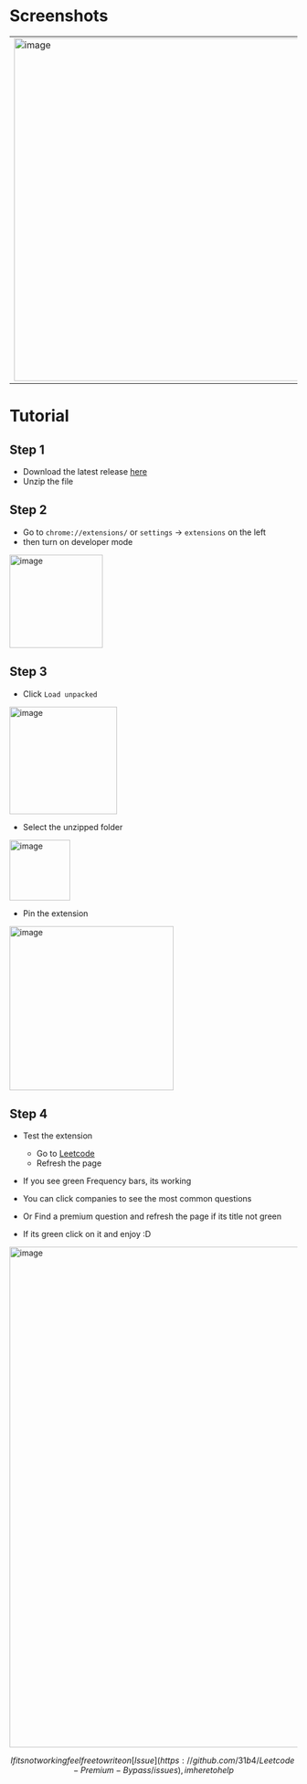 # Screenshots

<table>
        <tr>
            <td><img width="600" alt="image" src="https://github.com/31b4/Leetcode-Premium-Bypass/assets/75566095/e8cff7af-5fe1-45a6-b95a-809212f87116"></td>
            <td><img width="600" alt="image" src="https://github.com/31b4/Leetcode-Premium-Bypass/assets/75566095/29ffa958-21a5-410b-9c59-c129ef4faae2"></td>
        </tr>
    </table>

# Tutorial

## Step 1

- Download the latest release [here](https://github.com/31b4/Leetcode-Premium-Bypass/releases/latest)
- Unzip the file

  
## Step 2

- Go to `chrome://extensions/` or  `settings` -> `extensions` on the left
- then turn on developer mode
<img width="163" alt="image" src="https://github.com/31b4/Leetcode-Premium-Bypass/assets/75566095/951ffb80-fa25-43ad-a211-d0bdf250606f">
 

## Step 3

- Click `Load unpacked`
<img width="188" alt="image" src="https://github.com/31b4/Leetcode-Premium-Bypass/assets/75566095/3732c9af-b928-46d2-89a0-e0be17c46169">

- Select the unzipped folder
<img width="106" alt="image" src="https://github.com/31b4/Leetcode-Premium-Bypass/assets/75566095/d55e46a0-510e-4090-9844-321a07e99154">

- Pin the extension
<img width="287" alt="image" src="https://github.com/31b4/Leetcode-Premium-Bypass/assets/75566095/10e90bb9-a124-4d85-8926-bf1c30616958">


## Step 4

- Test the extension
  - Go to [Leetcode](https://leetcode.com/problemset/all/)
  - Refresh the page

- If you see green Frequency bars, its working
- You can click companies to see the most common questions
- Or Find a premium question and refresh the page if its title not green
- If its green click on it and enjoy :D
<img width="876" alt="image" src="https://github.com/31b4/Leetcode-Premium-Bypass/assets/75566095/e4d41e19-af43-4c3c-9476-256a5ab7e159">

$$ If its not working feel free to write on [Issue](https://github.com/31b4/Leetcode-Premium-Bypass/issues), im here to help $$
